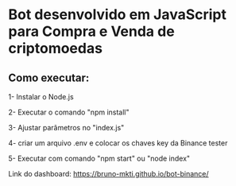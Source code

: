 # Bot desenvolvido em JavaScript para Compra e Venda de criptomoedas

## Como executar:
1- Instalar o Node.js

2- Executar o comando "npm install"

3- Ajustar parâmetros no "index.js"

4- criar um arquivo .env e colocar os chaves key da Binance tester

5- Executar com comando "npm start" ou "node index"

Link do dashboard: https://bruno-mkti.github.io/bot-binance/
